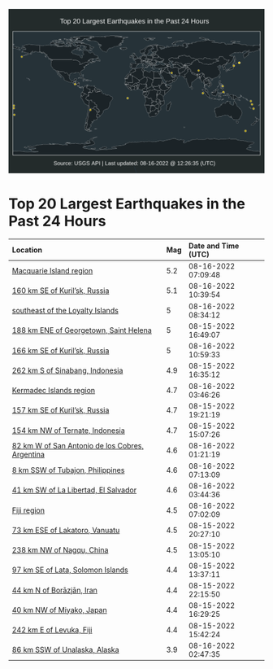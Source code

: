 ![Map](./map.png)

# Top 20 Largest Earthquakes in the Past 24 Hours

| Location | Mag | Date and Time (UTC) |
|:---|:---|:---|
| [Macquarie Island region](https://earthquake.usgs.gov/earthquakes/eventpage/us6000ib8t) | 5.2 | 08-16-2022 07:09:48 |
| [160 km SE of Kuril’sk, Russia](https://earthquake.usgs.gov/earthquakes/eventpage/us6000ib9s) | 5.1 | 08-16-2022 10:39:54 |
| [southeast of the Loyalty Islands](https://earthquake.usgs.gov/earthquakes/eventpage/us6000ib98) | 5 | 08-16-2022 08:34:12 |
| [188 km ENE of Georgetown, Saint Helena](https://earthquake.usgs.gov/earthquakes/eventpage/us6000ib49) | 5 | 08-15-2022 16:49:07 |
| [166 km SE of Kuril’sk, Russia](https://earthquake.usgs.gov/earthquakes/eventpage/us6000ib9v) | 5 | 08-16-2022 10:59:33 |
| [262 km S of Sinabang, Indonesia](https://earthquake.usgs.gov/earthquakes/eventpage/us6000ib44) | 4.9 | 08-15-2022 16:35:12 |
| [Kermadec Islands region](https://earthquake.usgs.gov/earthquakes/eventpage/us6000ib81) | 4.7 | 08-16-2022 03:46:26 |
| [157 km SE of Kuril’sk, Russia](https://earthquake.usgs.gov/earthquakes/eventpage/us6000ib52) | 4.7 | 08-15-2022 19:21:19 |
| [154 km NW of Ternate, Indonesia](https://earthquake.usgs.gov/earthquakes/eventpage/us6000ib2g) | 4.7 | 08-15-2022 15:07:26 |
| [82 km W of San Antonio de los Cobres, Argentina](https://earthquake.usgs.gov/earthquakes/eventpage/us6000ib74) | 4.6 | 08-16-2022 01:21:19 |
| [8 km SSW of Tubajon, Philippines](https://earthquake.usgs.gov/earthquakes/eventpage/us6000ib8x) | 4.6 | 08-16-2022 07:13:09 |
| [41 km SW of La Libertad, El Salvador](https://earthquake.usgs.gov/earthquakes/eventpage/us6000ib7v) | 4.6 | 08-16-2022 03:44:36 |
| [Fiji region](https://earthquake.usgs.gov/earthquakes/eventpage/us6000ib8s) | 4.5 | 08-16-2022 07:02:09 |
| [73 km ESE of Lakatoro, Vanuatu](https://earthquake.usgs.gov/earthquakes/eventpage/us6000ib5p) | 4.5 | 08-15-2022 20:27:10 |
| [238 km NW of Nagqu, China](https://earthquake.usgs.gov/earthquakes/eventpage/us6000ib0a) | 4.5 | 08-15-2022 13:05:10 |
| [97 km SE of Lata, Solomon Islands](https://earthquake.usgs.gov/earthquakes/eventpage/us6000ib0p) | 4.4 | 08-15-2022 13:37:11 |
| [44 km N of Borāzjān, Iran](https://earthquake.usgs.gov/earthquakes/eventpage/us6000ib6c) | 4.4 | 08-15-2022 22:15:50 |
| [40 km NW of Miyako, Japan](https://earthquake.usgs.gov/earthquakes/eventpage/us6000ib42) | 4.4 | 08-15-2022 16:29:25 |
| [242 km E of Levuka, Fiji](https://earthquake.usgs.gov/earthquakes/eventpage/us6000ib2t) | 4.4 | 08-15-2022 15:42:24 |
| [86 km SSW of Unalaska, Alaska](https://earthquake.usgs.gov/earthquakes/eventpage/ak022ah40538) | 3.9 | 08-16-2022 02:47:35 |

